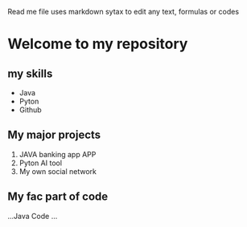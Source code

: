 Read me file uses markdown sytax to edit any text, formulas or codes

# Welcome to my repository

## my skills
- Java
- Pyton
- Github

## My major projects
1. JAVA banking app APP
2. Pyton AI tool
3. My own social network

## My fac part of code
...Java
Code
...
